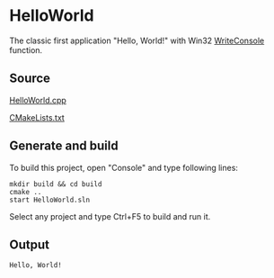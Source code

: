 # HelloWorld

The classic first application "Hello, World!" with Win32 [WriteConsole](https://learn.microsoft.com/windows/console/writeconsole) function.

## Source

[HelloWorld.cpp](HelloWorld.cpp)

[CMakeLists.txt](CMakeLists.txt)

## Generate and build

To build this project, open "Console" and type following lines:

``` shell
mkdir build && cd build
cmake .. 
start HelloWorld.sln
```

Select any project and type Ctrl+F5 to build and run it.

## Output

```
Hello, World!
```
